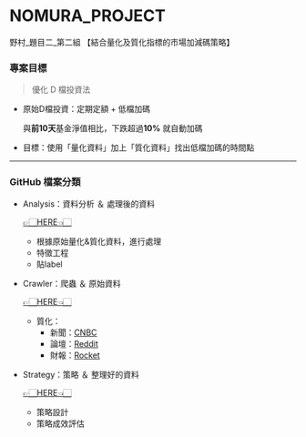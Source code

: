 # NOMURA_PROJECT
野村_題目二_第二組 【結合量化及質化指標的市場加減碼策略】

### 專案目標
> 優化 D 檔投資法

- 原始D檔投資：定期定額 + 低檔加碼
  
  與**前10天**基金淨值相比，下跌超過**10%** 就自動加碼

- 目標：使用「量化資料」加上「質化資料」找出低檔加碼的時間點

---

### GitHub 檔案分類
- Analysis：資料分析 ＆ 處理後的資料

  [👉🏻HERE👈🏻](https://github.com/vanikk06/NOMURA_PROJECT/tree/master/Analysis)
  
  - 根據原始量化&質化資料，進行處理
  - 特徵工程
  - 貼label  

- Crawler：爬蟲 ＆ 原始資料
   
  [👉🏻HERE👈🏻](https://github.com/vanikk06/NOMURA_PROJECT/tree/master/Crawler)
  
  - 質化：
      - 新聞：[CNBC](https://www.cnbc.com/world/?region=world)
      - 論壇：[Reddit](https://www.reddit.com/)
      - 財報：[Rocket](https://www.rocketfinancial.com/)

- Strategy：策略 ＆ 整理好的資料

  [👉🏻HERE👈🏻](https://github.com/vanikk06/NOMURA_PROJECT/tree/master/Strategy)
  
  - 策略設計
  - 策略成效評估


